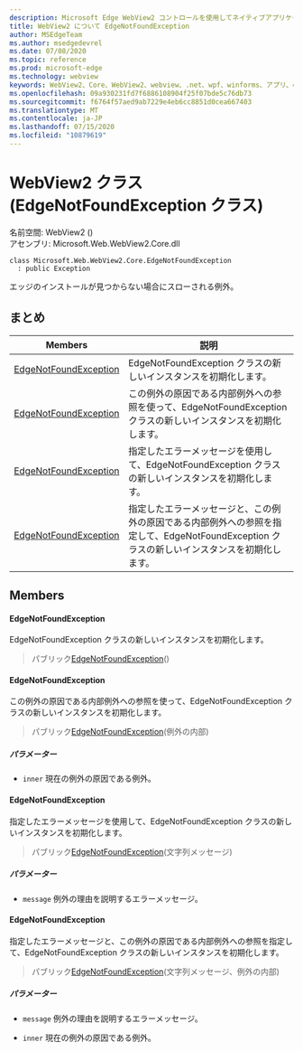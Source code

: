 ```yaml
---
description: Microsoft Edge WebView2 コントロールを使用してネイティブアプリケーションに web 技術 (HTML、CSS、JavaScript) を埋め込む
title: WebView2 について EdgeNotFoundException
author: MSEdgeTeam
ms.author: msedgedevrel
ms.date: 07/08/2020
ms.topic: reference
ms.prod: microsoft-edge
ms.technology: webview
keywords: WebView2、Core、WebView2、webview、.net、wpf、winforms、アプリ、edge、CoreWebView2、CoreWebView2Controller、browser control、edge html、Microsoft の WebView2。 EdgeNotFoundException。
ms.openlocfilehash: 09a930231fd7f6886108904f25f07bde5c76db73
ms.sourcegitcommit: f6764f57aed9ab7229e4eb6cc8851d0cea667403
ms.translationtype: MT
ms.contentlocale: ja-JP
ms.lasthandoff: 07/15/2020
ms.locfileid: "10879619"
---
```

# WebView2 クラス (EdgeNotFoundException クラス) 

名前空間: WebView2 () \
アセンブリ: Microsoft.Web.WebView2.Core.dll

```
class Microsoft.Web.WebView2.Core.EdgeNotFoundException
  : public Exception
```

エッジのインストールが見つからない場合にスローされる例外。

## まとめ

 Members                        | 説明
--------------------------------|---------------------------------------------
[EdgeNotFoundException](#edgenotfoundexception) | EdgeNotFoundException クラスの新しいインスタンスを初期化します。
[EdgeNotFoundException](#edgenotfoundexception) | この例外の原因である内部例外への参照を使って、EdgeNotFoundException クラスの新しいインスタンスを初期化します。
[EdgeNotFoundException](#edgenotfoundexception) | 指定したエラーメッセージを使用して、EdgeNotFoundException クラスの新しいインスタンスを初期化します。
[EdgeNotFoundException](#edgenotfoundexception) | 指定したエラーメッセージと、この例外の原因である内部例外への参照を指定して、EdgeNotFoundException クラスの新しいインスタンスを初期化します。

## Members

#### EdgeNotFoundException 

EdgeNotFoundException クラスの新しいインスタンスを初期化します。

> パブリック[EdgeNotFoundException](#edgenotfoundexception)()

#### EdgeNotFoundException 

この例外の原因である内部例外への参照を使って、EdgeNotFoundException クラスの新しいインスタンスを初期化します。

> パブリック[EdgeNotFoundException](#edgenotfoundexception)(例外の内部)

##### パラメーター
* `inner` 現在の例外の原因である例外。

#### EdgeNotFoundException 

指定したエラーメッセージを使用して、EdgeNotFoundException クラスの新しいインスタンスを初期化します。

> パブリック[EdgeNotFoundException](#edgenotfoundexception)(文字列メッセージ)

##### パラメーター
* `message` 例外の理由を説明するエラーメッセージ。

#### EdgeNotFoundException 

指定したエラーメッセージと、この例外の原因である内部例外への参照を指定して、EdgeNotFoundException クラスの新しいインスタンスを初期化します。

> パブリック[EdgeNotFoundException](#edgenotfoundexception)(文字列メッセージ、例外の内部)

##### パラメーター
* `message` 例外の理由を説明するエラーメッセージ。 

* `inner` 現在の例外の原因である例外。

